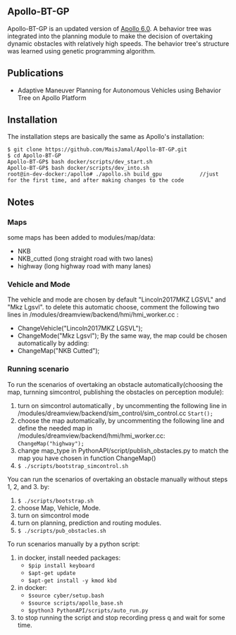 ## Apollo-BT-GP

Apollo-BT-GP is an updated version of [Apollo 6.0](https://github.com/ApolloAuto/apollo). A behavior tree was integrated into the planning module to make the decision of overtaking dynamic obstacles with relatively high speeds. The behavior tree's structure was learned using genetic programming algorithm.

## Publications

* Adaptive Maneuver Planning for Autonomous Vehicles using Behavior Tree on Apollo Platform

## Installation

The installation steps are basically the same as Apollo's installation:
```
$ git clone https://github.com/MaisJamal/Apollo-BT-GP.git
$ cd Apollo-BT-GP
Apollo-BT-GP$ bash docker/scripts/dev_start.sh
Apollo-BT-GP$ bash docker/scripts/dev_into.sh
root@in-dev-docker:/apollo# ./apollo.sh build_gpu            //just for the first time, and after making changes to the code

```

## Notes

### Maps 

some maps has been added to modules/map/data:
* NKB
* NKB_cutted (long straight road with two lanes)
* highway (long highway road with many lanes)

### Vehicle and Mode

The vehicle and mode are chosen by default "Lincoln2017MKZ LGSVL" and "Mkz Lgsvl".
to delete this automatic choose, comment the following two lines in /modules/dreamview/backend/hmi/hmi_worker.cc :
* ChangeVehicle("Lincoln2017MKZ LGSVL");
* ChangeMode("Mkz Lgsvl");
By the same way, the map could be chosen automatically by adding:
* ChangeMap("NKB Cutted");

### Running scenario

To run the scenarios of overtaking an obstacle automatically(choosing the map, turnning simcontrol, publishing the obstacles on perception module):
1. turn on simcontrol automatically , by uncommenting the following line in /modules/dreamview/backend/sim_control/sim_control.cc
	```Start();```
2. choose the map automatically, by uncommenting the following line and define the needed map in /modules/dreamview/backend/hmi/hmi_worker.cc:
	```ChangeMap("highway");```
3. change map_type in PythonAPI/script/publish_obstacles.py to match the map you have chosen in function ChangeMap()
4.  ```$ ./scripts/bootstrap_simcontrol.sh ```


You can run the scenarios of overtaking an obstacle manually without steps 1, 2, and 3. by:
1. ```$ ./scripts/bootstrap.sh ```
2. choose Map, Vehicle, Mode.
3. turn on simcontrol mode
4. turn on planning, prediction and routing modules.
5. ```$ ./scripts/pub_obstacles.sh```

To run scenarios manually by a python script:

1. in docker, install needed packages:
	* ```$pip install keyboard```
	* ```$apt-get update```
	* ```$apt-get install -y kmod kbd```
2. in docker:
	* ```$source cyber/setup.bash```
	* ```$source scripts/apollo_base.sh```
	* ```$python3 PythonAPI/scripts/auto_run.py```
3. to stop running the script and stop recording press q and wait for some time.




